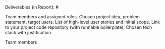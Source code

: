 Deliverables (in Report): #

Team members and assigned roles.
Chosen project idea, problem statement, target users.
List of high-level user stories and initial scope.
Link to your project code repository (with runnable boilerplate).
Chosen tech stack with justification.

Team members

